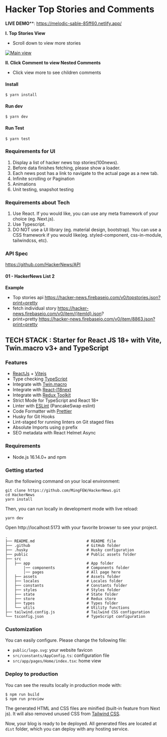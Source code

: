 # Hacker Top Stories and Comments 

**LIVE DEMO****: https://melodic-sable-85ff60.netlify.app/

**I. Top Stories View**

- Scroll down to view more stories

[![Main view](https://hacker-top-stories-432.netlify.app/images/doc/m1.png "Main view")](https://hacker-top-stories-432.netlify.app/images/doc/m1.png)

**II. Click Comment to view Nested Comments**

- Click view more to see children comments


#### Install 
```
$ yarn install
```

#### Run dev 
```
$ yarn dev
```

#### Run Test
```
$ yarn test
```





### Requirements for UI

1. Display a list of hacker news top stories(100news).
2. Before data finishes fetching, please show a loader.
3. Each news post has a link to navigate to the actual page as a new tab.
4. Infinite scrolling or Pagination
5. Animations
6. Unit testing, snapshot testing

### Requirements about Tech

1. Use React. If you would like, you can use any meta framework of your choice
(eg. Next.js).
2. Use Typescript.
3. DO NOT use a UI library (eg. material design, bootstrap). You can use a CSS
framework if you would like(eg. styled-component, css-in-module, tailwindcss,
etc).

### API Spec

https://github.com/HackerNews/API

#### 01 - HackerNews List 2

**Example**

- Top stories api https://hacker-news.firebaseio.com/v0/topstories.json?print=pretty
- fetch individual story https://hacker-news.firebaseio.com/v0/item/{itemId}.json?
- print=pretty https://hacker-news.firebaseio.com/v0/item/8863.json?print=pretty

## TECH STACK : Starter for React JS 18+ with Vite, Twin.macro v3+ and TypeScript

### Features

- [ReactJs](https://reactjs.org/) + [Vitejs](https://vitejs.dev/)
- Type checking [TypeScript](https://www.typescriptlang.org)
- Integrate with [Twin.macro](https://github.com/ben-rogerson/twin.macro)
- Integrate with [React-I18next](https://react.i18next.com/)
- Integrate with [Redux Toolkit](https://redux-toolkit.js.org/)
- Strict Mode for TypeScript and React 18+
- Linter with [ESLint](https://eslint.org) (PancakeSwap eslint)
- Code Formatter with [Prettier](https://prettier.io)
- Husky for Git Hooks
- Lint-staged for running linters on Git staged files
- Absolute Imports using `@` prefix
- SEO metadata with React Helmet Async

### Requirements

- Node.js 16.14.0+ and npm

### Getting started

Run the following command on your local environment:

```shell
git clone https://github.com/MingFEW/HackerNews.git
cd HackerNews
yarn install
```

Then, you can run locally in development mode with live reload:

```shell
yarn dev
```

Open http://localhost:5173 with your favorite browser to see your project.

```shell
.
├── README.md                       # README file
├── .github                         # GitHub folder
├── .husky                          # Husky configuration
├── public                          # Public assets folder
├── src
│   ├── app                         # App folder
│       │── components              # Components folder
│       │── pages                   # All page here
│   ├── assets                      # Assets folder
│   ├── locales                     # Locales folder
│   ├── constants                   # Constants folder
│   ├── styles                      # Styles folder
│   ├── state                       # State folder
│   ├── store                       # Redux store
│   ├── types                       # Types folder
│   └── utils                       # Utility functions
├── tailwind.config.js              # Tailwind CSS configuration
└── tsconfig.json                   # TypeScript configuration
```

### Customization

You can easily configure. Please change the following file:

- `public/logo.svg`: your website favicon
- `src/constants/AppConfig.ts`: configuration file
- `src/app/pages/Home/index.tsx`: home view

### Deploy to production

You can see the results locally in production mode with:

```shell
$ npm run build
$ npm run preview
```

The generated HTML and CSS files are minified (built-in feature from Next js). It will also removed unused CSS from [Tailwind CSS](https://tailwindcss.com).

Now, your blog is ready to be deployed. All generated files are located at `dist` folder, which you can deploy with any hosting service.

